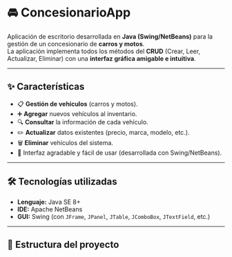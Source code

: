 # 🚘 ConcesionarioApp

Aplicación de escritorio desarrollada en **Java (Swing/NetBeans)** para la gestión de un concesionario de **carros y motos**.  
La aplicación implementa todos los métodos del **CRUD** (Crear, Leer, Actualizar, Eliminar) con una **interfaz gráfica amigable e intuitiva**.

---

## ✨ Características

- 📋 **Gestión de vehículos** (carros y motos).
- ➕ **Agregar** nuevos vehículos al inventario.
- 🔍 **Consultar** la información de cada vehículo.
- ✏️ **Actualizar** datos existentes (precio, marca, modelo, etc.).
- 🗑️ **Eliminar** vehículos del sistema.
- 🎨 Interfaz agradable y fácil de usar (desarrollada con Swing/NetBeans).

---

## 🛠️ Tecnologías utilizadas

- **Lenguaje:** Java SE 8+  
- **IDE:** Apache NetBeans  
- **GUI:** Swing (con `JFrame`, `JPanel`, `JTable`, `JComboBox`, `JTextField`, etc.)  


---

## 📂 Estructura del proyecto

